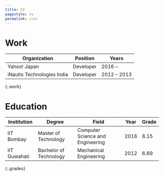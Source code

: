 ```yaml
---
title: CV
pagestyle: cv
permalink: /cv/
---
```


# Work

| Organization               | Position  | Years             |
| -------------------------- | --------- | ----------------- |
| Yahoo! Japan               | Developer | 2016 &ndash;      |
| iNautix Technologies India | Developer | 2012 &ndash; 2013 |
{:.work}

<!-- section -->

# Education

| Institution  | Degree                 | Field                            | Year | Grade |
| ------------ | ---------------------- | -------------------------------- | ---- | ----- |
| IIT Bombay   | Master of Technology   | Computer Science and Engineering | 2016 | 8.15  |
| IIT Guwahati | Bachelor of Technology | Mechanical Engineering           | 2012 | 6.69  |
{:.grades}
